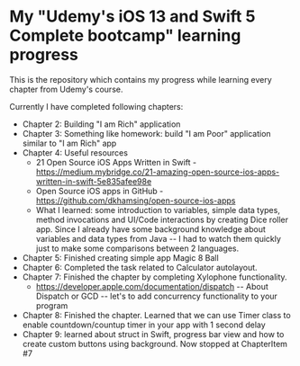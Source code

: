 # My "Udemy's iOS 13 and Swift 5 Complete bootcamp" learning progress

This is the repository which contains my progress while learning every chapter from Udemy's course.

Currently I have completed following chapters:
* Chapter 2: Building "I am Rich" application
* Chapter 3: Something like homework: build "I am Poor" application similar to "I am Rich" app
* Chapter 4: Useful resources
  * 21 Open Source iOS Apps Written in Swift - https://medium.mybridge.co/21-amazing-open-source-ios-apps-written-in-swift-5e835afee98e
  * Open Source iOS apps in GitHub - https://github.com/dkhamsing/open-source-ios-apps
  * What I learned: some introduction to variables, simple data types, method invocations and UI/Code interactions by creating Dice roller app. Since I already have some background knowledge about variables and data types from Java -- I had to watch them quickly just to make some comparisons between 2 languages.
* Chapter 5: Finished creating simple app Magic 8 Ball
* Chapter 6: Completed the task related to Calculator autolayout.
* Chapter 7: Finished the chapter by completing Xylophone functionality.
  * https://developer.apple.com/documentation/dispatch -- About Dispatch or GCD -- let's to add concurrency functionality to your program
* Chapter 8: Finished the chapter. Learned that we can use Timer class to enable countdown/countup timer in your app with 1 second delay
* Chapter 9: learned about struct in Swift, progress bar view and how to create custom buttons using background. Now stopped at ChapterItem #7